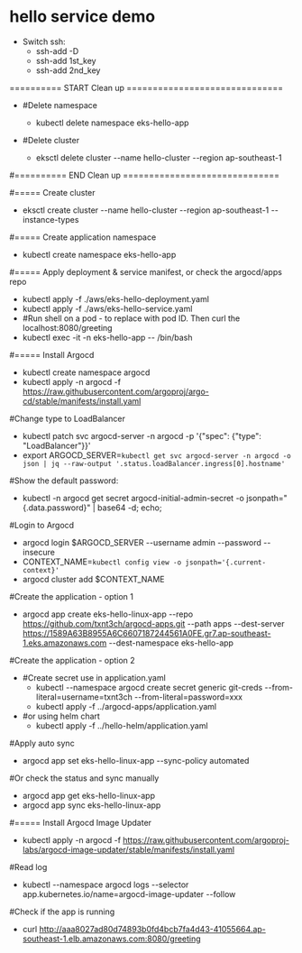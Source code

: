 # hello service demo
- Switch ssh:
    - ssh-add -D
    - ssh-add 1st_key
    - ssh-add 2nd_key

========== START Clean up ==============================
- #Delete namespace
    - kubectl delete namespace eks-hello-app

- #Delete cluster
  - eksctl delete cluster --name hello-cluster --region ap-southeast-1

#========== END Clean up ==============================


#===== Create cluster
- eksctl create cluster --name hello-cluster --region ap-southeast-1 --instance-types <instance type>


#===== Create application namespace
- kubectl create namespace eks-hello-app

#===== Apply deployment & service manifest, or check the argocd/apps repo
- kubectl apply -f ./aws/eks-hello-deployment.yaml
- kubectl apply -f ./aws/eks-hello-service.yaml
- #Run shell on a pod - to replace with pod ID. Then curl the localhost:8080/greeting
- kubectl exec -it <pod ID> -n eks-hello-app -- /bin/bash





#===== Install Argocd
- kubectl create namespace argocd
- kubectl apply -n argocd -f https://raw.githubusercontent.com/argoproj/argo-cd/stable/manifests/install.yaml

#Change type to LoadBalancer
- kubectl patch svc argocd-server -n argocd -p '{"spec": {"type": "LoadBalancer"}}'
- export ARGOCD_SERVER=`kubectl get svc argocd-server -n argocd -o json | jq --raw-output '.status.loadBalancer.ingress[0].hostname'`

#Show the default password:
- kubectl -n argocd get secret argocd-initial-admin-secret -o jsonpath="{.data.password}" | base64 -d; echo;

#Login to Argocd
- argocd login $ARGOCD_SERVER --username admin --password <password here> --insecure
- CONTEXT_NAME=`kubectl config view -o jsonpath='{.current-context}'`
- argocd cluster add $CONTEXT_NAME

#Create the application - option 1
- argocd app create eks-hello-linux-app --repo https://github.com/txnt3ch/argocd-apps.git --path apps --dest-server https://1589A63B8955A6C6607187244561A0FE.gr7.ap-southeast-1.eks.amazonaws.com --dest-namespace eks-hello-app

#Create the application - option 2
- #Create secret use in application.yaml
  - kubectl --namespace argocd create secret generic git-creds --from-literal=username=txnt3ch --from-literal=password=xxx
  - kubectl apply -f ../argocd-apps/application.yaml
- #or using helm chart
  - kubectl apply -f ../hello-helm/application.yaml

#Apply auto sync
- argocd app set eks-hello-linux-app --sync-policy automated

#Or check the status and sync manually
- argocd app get eks-hello-linux-app
- argocd app sync eks-hello-linux-app


#===== Install Argocd Image Updater
- kubectl apply -n argocd -f https://raw.githubusercontent.com/argoproj-labs/argocd-image-updater/stable/manifests/install.yaml


#Read log
- kubectl --namespace argocd logs --selector app.kubernetes.io/name=argocd-image-updater --follow

#Check if the app is running
- curl http://aaa8027ad80d74893b0fd4bcb7fa4d43-41055664.ap-southeast-1.elb.amazonaws.com:8080/greeting
